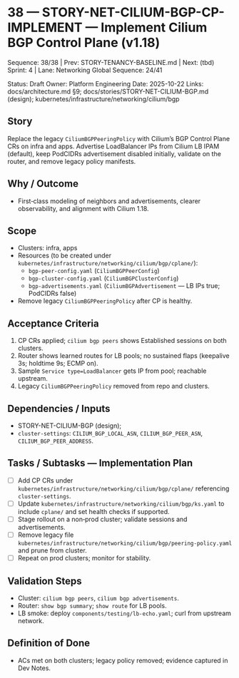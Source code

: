 # 38 — STORY-NET-CILIUM-BGP-CP-IMPLEMENT — Implement Cilium BGP Control Plane (v1.18)

Sequence: 38/38 | Prev: STORY-TENANCY-BASELINE.md | Next: (tbd)
Sprint: 4 | Lane: Networking
Global Sequence: 24/41

Status: Draft
Owner: Platform Engineering
Date: 2025-10-22
Links: docs/architecture.md §9; docs/stories/STORY-NET-CILIUM-BGP.md (design); kubernetes/infrastructure/networking/cilium/bgp

## Story
Replace the legacy `CiliumBGPPeeringPolicy` with Cilium’s BGP Control Plane CRs on infra and apps. Advertise LoadBalancer IPs from Cilium LB IPAM (default), keep PodCIDRs advertisement disabled initially, validate on the router, and remove legacy policy manifests.

## Why / Outcome
- First‑class modeling of neighbors and advertisements, clearer observability, and alignment with Cilium 1.18.

## Scope
- Clusters: infra, apps
- Resources (to be created under `kubernetes/infrastructure/networking/cilium/bgp/cplane/`):
  - `bgp-peer-config.yaml` (`CiliumBGPPeerConfig`)
  - `bgp-cluster-config.yaml` (`CiliumBGPClusterConfig`)
  - `bgp-advertisements.yaml` (`CiliumBGPAdvertisement` — LB IPs true; PodCIDRs false)
- Remove legacy `CiliumBGPPeeringPolicy` after CP is healthy.

## Acceptance Criteria
1) CP CRs applied; `cilium bgp peers` shows Established sessions on both clusters.
2) Router shows learned routes for LB pools; no sustained flaps (keepalive 3s; holdtime 9s; ECMP on).
3) Sample `Service type=LoadBalancer` gets IP from pool; reachable upstream.
4) Legacy `CiliumBGPPeeringPolicy` removed from repo and clusters.

## Dependencies / Inputs
- STORY-NET-CILIUM-BGP (design);
- `cluster-settings`: `CILIUM_BGP_LOCAL_ASN`, `CILIUM_BGP_PEER_ASN`, `CILIUM_BGP_PEER_ADDRESS`.

## Tasks / Subtasks — Implementation Plan
- [ ] Add CP CRs under `kubernetes/infrastructure/networking/cilium/bgp/cplane/` referencing `cluster-settings`.
- [ ] Update `kubernetes/infrastructure/networking/cilium/bgp/ks.yaml` to include `cplane/` and set health checks if supported.
- [ ] Stage rollout on a non‑prod cluster; validate sessions and advertisements.
- [ ] Remove legacy file `kubernetes/infrastructure/networking/cilium/bgp/peering-policy.yaml` and prune from cluster.
- [ ] Repeat on prod clusters; monitor for stability.

## Validation Steps
- Cluster: `cilium bgp peers`, `cilium bgp advertisements`.
- Router: `show bgp summary`; `show route` for LB pools.
- LB smoke: deploy `components/testing/lb-echo.yaml`; curl from upstream network.

## Definition of Done
- ACs met on both clusters; legacy policy removed; evidence captured in Dev Notes.
